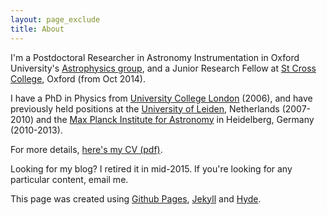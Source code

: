 ```yaml
---
layout: page_exclude
title: About
---
```

I'm a Postdoctoral Researcher in Astronomy Instrumentation in Oxford University's [Astrophysics group](https://www2.physics.ox.ac.uk/research/astrophysics), and a Junior Research Fellow at [St Cross College](http://www.stx.ox.ac.uk), Oxford (from Oct 2014). 

I have a PhD in Physics from [University College London](http://www.ucl.ac.uk/star) (2006), and have previously held positions at the [University of Leiden](http://www.strw.leidenuniv.nl), Netherlands (2007-2010) and the [Max Planck Institute for Astronomy](http://www.mpia.de) in Heidelberg, Germany (2010-2013).

For more details, [here's my CV (pdf)](./files/kendrew_cv_web.pdf). 

Looking for my blog? I retired it in mid-2015. If you're looking for any particular content, email me.

This page was created using [Github Pages](https://pages.github.com/), [Jekyll](http://jekyllrb.com/) and [Hyde](https://github.com/poole/hyde).  


